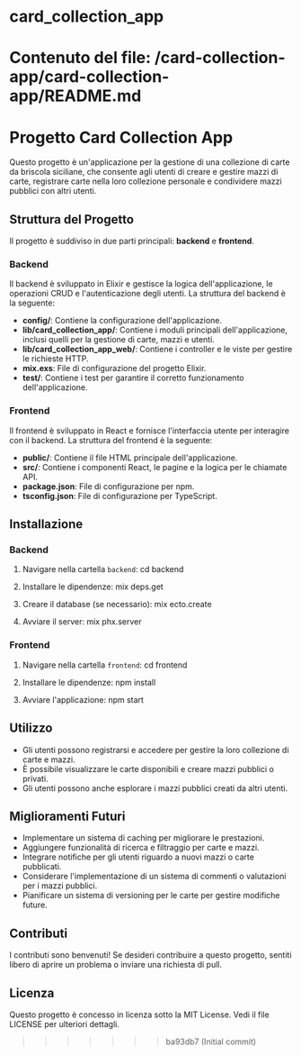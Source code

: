 # card_collection_app

# Contenuto del file: /card-collection-app/card-collection-app/README.md

# Progetto Card Collection App

Questo progetto è un'applicazione per la gestione di una collezione di carte da briscola siciliane, che consente agli utenti di creare e gestire mazzi di carte, registrare carte nella loro collezione personale e condividere mazzi pubblici con altri utenti.

## Struttura del Progetto

Il progetto è suddiviso in due parti principali: **backend** e **frontend**.

### Backend

Il backend è sviluppato in Elixir e gestisce la logica dell'applicazione, le operazioni CRUD e l'autenticazione degli utenti. La struttura del backend è la seguente:

- **config/**: Contiene la configurazione dell'applicazione.
- **lib/card_collection_app/**: Contiene i moduli principali dell'applicazione, inclusi quelli per la gestione di carte, mazzi e utenti.
- **lib/card_collection_app_web/**: Contiene i controller e le viste per gestire le richieste HTTP.
- **mix.exs**: File di configurazione del progetto Elixir.
- **test/**: Contiene i test per garantire il corretto funzionamento dell'applicazione.

### Frontend

Il frontend è sviluppato in React e fornisce l'interfaccia utente per interagire con il backend. La struttura del frontend è la seguente:

- **public/**: Contiene il file HTML principale dell'applicazione.
- **src/**: Contiene i componenti React, le pagine e la logica per le chiamate API.
- **package.json**: File di configurazione per npm.
- **tsconfig.json**: File di configurazione per TypeScript.

## Installazione

### Backend

1. Navigare nella cartella `backend`:
   cd backend

2. Installare le dipendenze:
   mix deps.get

3. Creare il database (se necessario):
   mix ecto.create

4. Avviare il server:
   mix phx.server

### Frontend

1. Navigare nella cartella `frontend`:
   cd frontend

2. Installare le dipendenze:
   npm install

3. Avviare l'applicazione:
   npm start

## Utilizzo

- Gli utenti possono registrarsi e accedere per gestire la loro collezione di carte e mazzi.
- È possibile visualizzare le carte disponibili e creare mazzi pubblici o privati.
- Gli utenti possono anche esplorare i mazzi pubblici creati da altri utenti.

## Miglioramenti Futuri

- Implementare un sistema di caching per migliorare le prestazioni.
- Aggiungere funzionalità di ricerca e filtraggio per carte e mazzi.
- Integrare notifiche per gli utenti riguardo a nuovi mazzi o carte pubblicati.
- Considerare l'implementazione di un sistema di commenti o valutazioni per i mazzi pubblici.
- Pianificare un sistema di versioning per le carte per gestire modifiche future.

## Contributi

I contributi sono benvenuti! Se desideri contribuire a questo progetto, sentiti libero di aprire un problema o inviare una richiesta di pull.

## Licenza

Questo progetto è concesso in licenza sotto la MIT License. Vedi il file LICENSE per ulteriori dettagli.
>>>>>>> ba93db7 (Initial commit)
